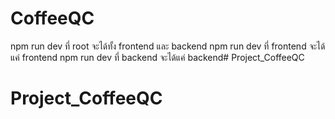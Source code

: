 # CoffeeQC
npm run dev ที่ root จะได้ทั้ง frontend และ backend
npm run dev ที่ frontend จะได้แค่ frontend
npm run dev ที่ backend จะได้แค่ backend# Project_CoffeeQC
# Project_CoffeeQC
